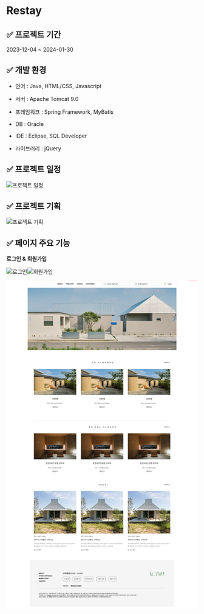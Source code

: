 # Restay

## ✅ 프로젝트 기간
2023-12-04 ~ 2024-01-30


## ✅ 개발 환경
* 언어 : Java, HTML/CSS, Javascript

* 서버 : Apache Tomcat 9.0

* 프레임워크 : Spring Framework, MyBatis

* DB : Oracle

* IDE : Eclipse, SQL Developer

* 라이브러리 : jQuery


## ✅ 프로젝트 일정
![프로젝트 일정](https://github.com/ywlee202303/myProject/assets/127309120/21539182-e7e2-42e0-ae6c-2564ef68e83c)


## ✅ 프로젝트 기획
![프로젝트 기획](https://github.com/ywlee202303/myProject/assets/127309120/7728ea05-341a-46dd-b9aa-0a531dd5a41b)


## ✅ 페이지 주요 기능
**로그인 & 회원가입**

![로그인](https://github.com/ywlee202303/myProject/assets/127309120/7eb8250a-99b7-4040-b918-2c2ec0d4b292)![회원가입](https://github.com/ywlee202303/myProject/assets/127309120/e2037fd3-8053-4c81-82f4-db1fe1445f04)




![Re:Stay](https://github.com/ywlee202303/myProject/blob/main/Restay/src/main/webapp/resources/img/RestayMainPage.png)
